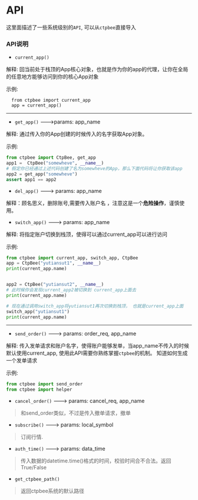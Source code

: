 # API 

这里面描述了一些系统级别的`API`, 可以从`ctpbee`直接导入

### API说明
- `current_app()`

解释: 回当前处于栈顶的App核心对象，也就是作为你的app的代理，让你在全局的任意地方能够访问到你的核心App对象

示例:
```
  from ctpbee import current_app
  app = current_app()
```
---

- `get_app()` --->params: app_name

解释: 通过传入你的App创建的时候传入的名字获取App对象。

示例:
```python
from ctpbee import CtpBee, get_app
app1 =  CtpBee("somewheve", __name__)
# 假定你已经通过上述代码创建了名为somewheve的App，那么下面代码将让你获取该app
app2 = get_app("somewheve")
assert app1 == app2
```


- `del_app()` ---> params: app_name

解释：顾名思义，删除账号,需要传入账户名 ，注意这是一个**危险操作**，谨慎使用。


- `switch_app()` ---> params: app_name

解释: 将指定账户切换到栈顶，使得可以通过current_app可以进行访问

示例:
```python
from ctpbee import current_app, switch_app, CtpBee
app = CtpBee("yutiansut1", __name__)
print(current_app.name)


app2 = CtpBee("yutiansut2", __name__)
# 此时候你会发现current_app2被切换到 current_app上面去
print(current_app.name)

# 现在通过调用switch_app将yutiansut1再次切换到栈顶， 也就是current_app上面
switch_app("yutiansut1")
print(current_app.name)
```

--- 

- `send_order()` ---> params: order_req, app_name

解释: 传入发单请求和账户名字，使得账户能够发单，当app_name不传入的时候默认使用current_app, 使用此API需要你熟练掌握`ctpbee`的机制。
知道如何生成一个发单请求

示例:
```python
from ctpbee import send_order 
from ctpbee import helper


```

- `cancel_order()` ---> params: cancel_req, app_name
> 和send_order类似，不过是传入撤单请求，撤单 

- `subscribe()` ---> params: local_symbol
> 订阅行情.

- `auth_time()` ---> params: data_time
> 传入数据的datetime.time()格式的时间，校验时间合不合法。返回True/False

- `get_ctpbee_path()`
> 返回ctpbee系统的默认路径